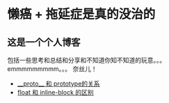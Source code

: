 # 懒癌 + 拖延症是真的没治的
## 这是一个个人博客
包括一些思考和总结和分享和不知道你知不知道的玩意。。。
emmmmmmmmm。。。 奈丝儿！

- <a href="https://github.com/YuArtian/blog/issues/1">\_\_proto\_\_ 和 prototype的关系</a>
- <a href="https://github.com/YuArtian/blog/issues/2">float 和 inline-block 的区别</a>
